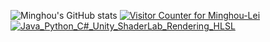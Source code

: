 ![Minghou's GitHub stats](https://github-readme-stats.vercel.app/api?username=Minghou-Lei&include_all_commits=true&show_icons=true&theme=dark)
[![Visitor Counter for Minghou-Lei](https://pimp-my-readme.webapp.io/pimp-my-readme/visitor-counter?page=Minghou-Lei)](https://pimp-my-readme.webapp.io)
[![Java_Python_C#_Unity_ShaderLab_Rendering_HLSL](https://pimp-my-readme.webapp.io/pimp-my-readme/technology?technology=Java_Python_C%23_Unity_ShaderLab_Rendering_HLSL)](https://pimp-my-readme.webapp.io)
